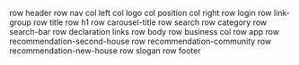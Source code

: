 row header
    row nav
        col left
            col logo
            col position
        col right
            row login
            row link-group
    row title
        row h1
        row carousel-title
    row search
        row category
        row search-bar
    row declaration
        links
row body
    row business
        col 
    row app
    row recommendation-second-house
    row recommendation-community
    row recommendation-new-house
    row slogan
row footer